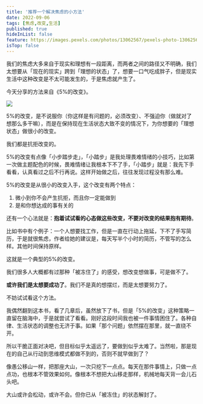 ```yaml
---
title: '推荐一个解决焦虑的小方法'
date: 2022-09-06
tags: [焦虑,改变,生活]
published: true
hideInList: false
feature: https://images.pexels.com/photos/13062567/pexels-photo-13062567.jpeg?auto=compress&cs=tinysrgb&w=800
isTop: false
---
```


我们的焦虑大多来自于现实和理想有一段距离，而两者之间的路径又不明确，我们太想要从「现在的现实」跨到「理想的状态」了，想要一口气吃成胖子，但是现实生活中这种改变是不太可能发生的，于是焦虑就产生了。

今天分享的方法来自《5%的改变》。

<!--more-->


![](https://files.mdnice.com/user/30484/289172fe-27eb-4f74-9e20-dbe70f2cd17d.png)




5%的改变，是不说服你（你这样是有问题的，必须改变）、不强迫你（做就对了想那么多干嘛），而是在保持现在生活状态大致不变的情况下，为你想要的「理想状态」做很小的改变。

我们都是抗拒改变的。

5%的改变有点像「小步踏步走」，「小踏步」是我处理畏难情绪的小技巧，比如第一次做主题配色的时候，畏难情绪让我根本下不了手，「小踏步」就是：我先下手看看，认真看过之后不行再说。这样开始做之后，往往发现过程没有那么难。

5%的改变是从很小的改变入手，这个改变有两个特点：
1. 微小到你不会产生抗拒，而且你一定能做到
2. 是和你想达成的事有关的

还有一个心法就是：**抱着试试看的心态做这些改变，不要对改变的结果抱有期待**。

比如书中有个例子：一个人想要找工作，但是一直在行动上拖延，下不了手写简历，于是就很焦虑，作者给她的建议是，每天写半个小时的简历，不管写的怎么样。其他时间保持原样。

这就是一个典型的5%的改变。

我们很多人大概都有过那种「被冻住了」的感受，想改变想做事，可是做不了。

**或许我们是太想要成功了**。我们不是真的想摆烂，而是太想要努力了。

不妨试试看这个方法。

我偶然翻到这本书，看了几章后，虽然放下了书，但是「5%的改变」这种策略一直留在脑海中，于是就尝试了看看。刚好这段时间我也被一件事情困住了。各种自律、生活状态的调整也无济于事。如果「那个问题」依然摆在那里，就一直绕不开。

所以干脆正面对决吧，但目标似乎太遥远了，要做到似乎太难了。当然啦，那是现在的自己从行动到思维模式都做不到的，否则不就早做到了？

像愚公移山一样，把那座大山，一次只挖下一点点。每天在那件事情上，只做一点点功，也根本不管效果如何。像根本不想把大山移走那样，机械地每天背一会儿石头吧。

大山或许会松动，或许不会。但你已从「被冻住」的状态解封了。

